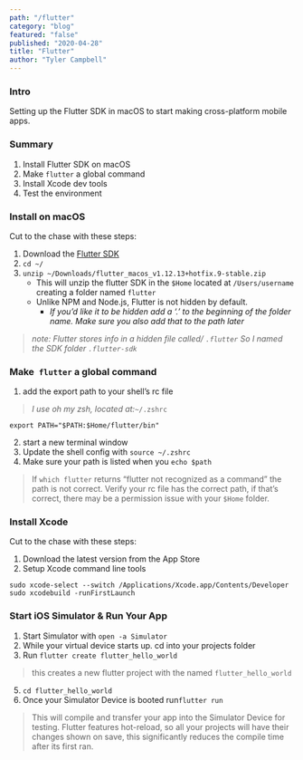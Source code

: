 ```yaml
---
path: "/flutter"
category: "blog"
featured: "false"
published: "2020-04-28"
title: "Flutter"
author: "Tyler Campbell"
---
```

### Intro
Setting up the Flutter SDK in macOS to start making cross-platform mobile apps.

### Summary
1. Install Flutter SDK on macOS
2. Make `flutter` a global command
3. Install Xcode dev tools
4. Test the environment

### Install on macOS
Cut to the chase with these steps:
1. Download the [Flutter SDK](https://flutter.dev/docs/get-started/install/macos)
2. `cd ~/`
3. `unzip ~/Downloads/flutter_macos_v1.12.13+hotfix.9-stable.zip`
	* This will unzip the flutter SDK in the `$Home` located at `/Users/username` creating a folder named `flutter`
	* Unlike NPM and Node.js, Flutter is not hidden by default.
		* _If you’d like it to be hidden add a ‘.’ to the beginning of the folder name. Make sure you also add that to the path later_
> _note: Flutter stores info in a hidden file called/ `.flutter` So I named the SDK folder `.flutter-sdk`_ 

### Make` flutter` a global command
1. add the export path to your shell’s rc file 
> _I use oh my zsh, located at:_`~/.zshrc` 
```
export PATH="$PATH:$Home/flutter/bin"
```
2. start a new terminal window
3. Update the shell config with `source ~/.zshrc`
4. Make sure your path is listed when you `echo $path`
> If `which flutter` returns “flutter not recognized as a command” the path is not correct. Verify your rc file has the correct path, if that’s correct, there may be a permission issue with your `$Home` folder. 

### Install Xcode
Cut to the chase with these steps:
1. Download the latest version from the App Store
2. Setup Xcode command line tools
```
sudo xcode-select --switch /Applications/Xcode.app/Contents/Developer
sudo xcodebuild -runFirstLaunch
```

### Start iOS Simulator & Run Your App
1. Start Simulator with `open -a Simulator`
2. While your virtual device starts up. cd into your projects folder
3. Run `flutter create flutter_hello_world`
> this creates a new flutter project with the named `flutter_hello_world`
5. `cd flutter_hello_world`
6. Once your Simulator Device is booted run`flutter run`
> This will compile and transfer your app into the Simulator Device for testing. Flutter features hot-reload, so all your projects will have their changes shown on save, this significantly reduces the compile time after its first ran.

